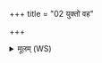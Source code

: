 +++
title = "02 युक्तो वह"

+++
<details><summary>मूलम् (WS)</summary>

युक्तो वह जातवेदः पुरस्तादग्ने विद्धि क्रियमाणं यथेदम् ।  
त्वं भिषग् भेषजस्थापि कर्ता त्वया गामश्वं पुरुषं सनेम ॥ २ ॥
</details>